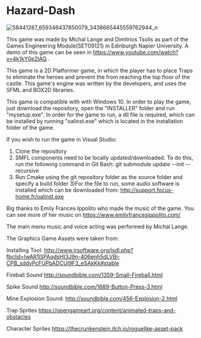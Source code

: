 # Hazard-Dash
![58441287_659346437850079_3438665445559762944_n](https://user-images.githubusercontent.com/46566684/56854233-23fffd00-692b-11e9-820f-542cb1ec3dac.png)

This game was made by Michal Lange and Dimitrios Tsolis as part of the Games Engineering Module(SET09121) in Edinburgh Napier University. A demo of this game can be seen in https://www.youtube.com/watch?v=4k1kY0e2IAQ .

This game is a 2D Platformer game, in which the player has to place Traps to eliminate the heroes and prevent the from reaching the top floor of the castle. This game's engine was written by the developers, and uses the SFML and BOX2D libraries.

This game is compatible with with Windows 10. In order to play the game, just download the repository, open the "INSTALLER" folder and run "mysetup.exe". In order for the game to run, a dll file is required, which can be installed by running "oalinst.exe" which is located in the installation folder of the game.

If you wish to run the game in Visual Studio:
1) Clone the repository
2) SMFL components need to be locally updated/downloaded. To do this, run the following command in Git Bash:
git submodule update --init --recursive
3) Run Cmake using the git repository folder as the source folder and specify a build folder
3)For the file to run, some audio software is installed which can be downloaded from:
http://support.focus-home.fr/oalinst.exe



Big thanks to Emily Frances Ippolito who made the music of the game. You can see more of her music on https://www.emilyfrancesippolito.com/

The main menu music and voice acting was performed by Michal Lange.

The Graphics Game Assets were taken from:

Installing Tool:
http://www.jrsoftware.org/isdl.php?fbclid=IwAR1lSPAqdsHt3J9n-406enh5dLVBi-CPB_sddvPcFUPbADCUl9F3_eSAkKk#stable

Fireball Sound
http://soundbible.com/1359-Small-Fireball.html 

Spike Sound
http://soundbible.com/1689-Button-Press-3.html 

Mine Explosion Sound:
http://soundbible.com/456-Explosion-2.html

Trap Sprites
https://opengameart.org/content/animated-traps-and-obstacles 

Character Sprites
https://thecrunkenstein.itch.io/roguelike-asset-pack 





